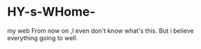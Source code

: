 # HY-s-WHome-
my web
From now on ,I even don't know what's this.
But i believe everything going to well.
